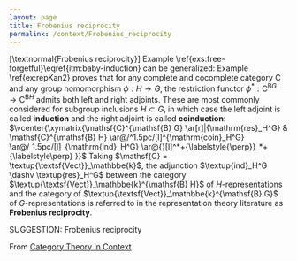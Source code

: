 ```yaml
---
layout: page
title: Frobenius reciprocity
permalink: /context/Frobenius_reciprocity
---
```

[\textnormal{Frobenius reciprocity}]
Example \ref{exs:free-forgetful}\eqref{itm:baby-induction} can be generalized: Example \ref{ex:repKan2} proves that for any complete and cocomplete category $\mathsf{C}$ and any group homomorphism $\phi : H \to G$, the restriction functor $\phi^* : \mathsf{C}^{\mathsf{B} G} \to \mathsf{C}^{\mathsf{B} H}$ admits both left and right adjoints. These are most commonly considered for subgroup inclusions $H\subset G$, in which case the left adjoint is called **induction** and the right adjoint is called **coinduction**:
$\vcenter{\xymatrix{\mathsf{C}^{\mathsf{B} G}  \ar[r]|{\mathrm{res}_H^G} & \mathsf{C}^{\mathsf{B} H} \ar@/^1.5pc/[l]^{\mathrm{coin}_H^G} \ar@/_1.5pc/[l]_{\mathrm{ind}_H^G} \ar@{}[l]^*+{\labelstyle{\perp}}_*+{\labelstyle\perp} }}$
Taking $\mathsf{C} = \textup{\textsf{Vect}}_\mathbbe{k}$, the adjunction $\textup{ind}_H^G \dashv \textup{res}_H^G$ between the category $\textup{\textsf{Vect}}_\mathbbe{k}^{\mathsf{B} H}$ of $H$-representations and the category of $\textup{\textsf{Vect}}_\mathbbe{k}^{\mathsf{B} G}$ of $G$-representations is referred to in the representation theory literature as **Frobenius reciprocity**.


SUGGESTION: Frobenius reciprocity

From [Category Theory in Context](https://mathgloss.github.io/MathGloss/context.html)